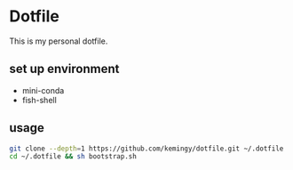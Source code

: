 # Dotfile

This is my personal dotfile.

## set up environment

* mini-conda
* fish-shell

## usage

```sh
git clone --depth=1 https://github.com/kemingy/dotfile.git ~/.dotfile
cd ~/.dotfile && sh bootstrap.sh
```